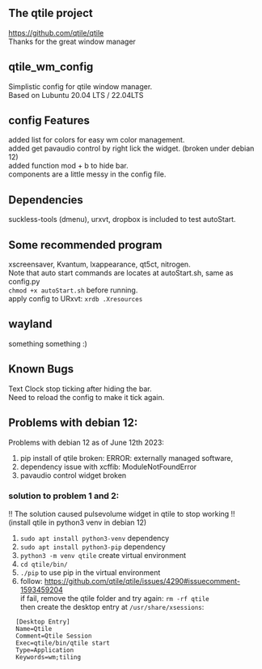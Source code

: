 ## The qtile project
https://github.com/qtile/qtile <br>
Thanks for the great window manager

## qtile_wm_config
Simplistic config for qtile window manager.<br>
Based on Lubuntu 20.04 LTS / 22.04LTS

## config Features
added list for colors for easy wm color management. <br>
added get pavaudio control by right lick the widget. (broken under debian 12)  <br>
added function mod + b to hide bar.  <br>
components are a little messy in the config file.

## Dependencies
suckless-tools (dmenu), urxvt, dropbox is included to test autoStart.

## Some recommended program
xscreensaver, Kvantum, lxappearance, qt5ct, nitrogen.<br>
Note that auto start commands are locates at autoStart.sh, same as config.py  <br>
```chmod +x autoStart.sh``` before running.<br>
apply config to URxvt: ```xrdb .Xresources```

## wayland
something something :)

## Known Bugs 
Text Clock stop ticking after hiding the bar.<br>
Need to reload the config to make it tick again.

## Problems with debian 12:
Problems with debian 12 as of June 12th 2023: 
1. pip install of qtile broken: ERROR: externally managed software, 
2. dependency issue with xcffib: ModuleNotFoundError
3. pavaudio control widget broken

### solution to problem 1 and 2:
!! The solution caused pulsevolume widget in qtile to stop working !! <br>
(install qtile in python3 venv in debian 12)
1. ```sudo apt install python3-venv``` dependency
2. ```sudo apt install python3-pip```  dependency
3. ```python3 -m venv qtile``` create virtual environment
4. ```cd qtile/bin/```
5. ```./pip``` to use pip in the virtual environment
6. follow: https://github.com/qtile/qtile/issues/4290#issuecomment-1593459204  
if fail, remove the qtile folder and try again: ```rm -rf qtile``` <br>
then create the desktop entry at ```/usr/share/xsessions```:
```
  [Desktop Entry]
  Name=Qtile
  Comment=Qtile Session
  Exec=qtile/bin/qtile start
  Type=Application
  Keywords=wm;tiling
```




